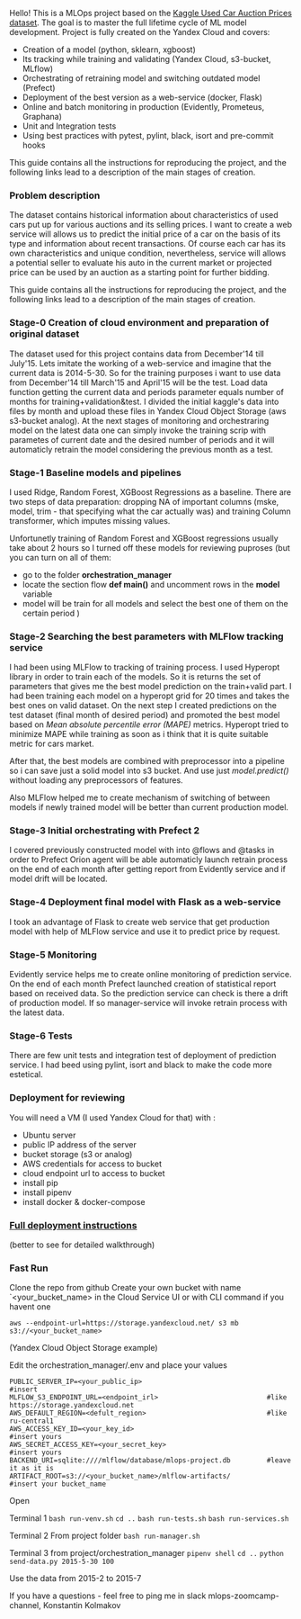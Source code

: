 Hello! This is a MLOps project based on the [Kaggle Used Car Auction Prices dataset](https://www.kaggle.com/datasets/tunguz/used-car-auction-prices). The goal is to master the full lifetime cycle of ML model development. Project is fully created on the Yandex Cloud and covers:

- Creation of a model (python, sklearn, xgboost)
- Its tracking while training and validating (Yandex Cloud, s3-bucket, MLflow)
- Orchestrating of retraining model and switching outdated model (Prefect)
- Deployment of the best version as a web-service (docker, Flask) 
- Online and batch monitoring in production (Evidently, Prometeus, Graphana)
- Unit and Integration tests
- Using best practices with pytest, pylint, black, isort and pre-commit hooks

This guide contains all the instructions for reproducing the project, and the following links lead to a description of the main stages of creation.

### Problem description
The dataset contains historical information about characteristics of used cars put up for various auctions and its selling prices. I want to create a web service will allows us to predict the initial price of a car on the basis of its type and information about recent transactions. 
Of course each car has its own characteristics and unique condition, nevertheless, service will allows a potential seller to evaluate his auto in the current market or projected price can be used by an auction as a starting point for further bidding.

This guide contains all the instructions for reproducing the project, and the following links lead to a description of the main stages of creation.

### Stage-0 Creation of cloud environment and preparation of original dataset
The dataset used for this project contains data from December'14 till July'15. Lets imitate the working of a web-service and imagine that the current data is 2014-5-30.
So for the training purposes i want to use data from December'14 till March'15 and April'15 will be the test. Load data function getting the current data and periods parameter equals number of months for training+validation&test.
I divided  the initial kaggle's data into files by month and upload these files in Yandex Cloud Object Storage (aws s3-bucket analog).
At the next stages of monitoring and orchestraring model on the latest data one can simply invoke the training scrip with parametes of current date and the desired number of periods and it will automaticly retrain the model considering the previous month as a test.

### Stage-1 Baseline models and pipelines
I used Ridge, Random Forest, XGBoost Regressions as a baseline. There are two steps of data preparation: dropping NA of important columns (mske, model, trim - that specifying what the car actually was) and training Column transformer, which imputes missing values. 

Unfortunetly training of Random Forest and XGBoost regressions usually take about 2 hours so I turned off these models for reviewing puproses 
(but you can turn on all of them:
- go to the folder **orchestration_manager**
- locate the section flow **def main()** and uncomment rows in the **model** variable
- model will be train for all models and select the best one of them on the certain period
)

### Stage-2 Searching the best parameters with MLFlow tracking service
I had been using MLFlow to tracking of training process.
I used Hyperopt library in order to train each of the models. So it is returns the set of parameters that gives me the best model prediction on the train+valid part.
I had been training each model on a hyperopt grid for 20 times and takes the best ones on valid dataset.
On the next step I created predictions on the test dataset (final month of desired period) and promoted the best model based on _Mean absolute percentile error (MAPE)_ metrics.
Hyperopt tried to minimize MAPE while training as soon as i think that it is quite suitable metric for cars market.

After that, the best models are combined with preprocessor into a pipeline so i can save just a solid model into s3 bucket. And use just _model.predict()_ without loading any preprocessors of features.

Also MLFlow helped me to create mechanism of switching of between models if newly trained model will be better than current production model.

### Stage-3 Initial orchestrating with Prefect 2
I covered previously constructed model with into @flows and @tasks in order to Prefect Orion agent will be able automaticly launch retrain process on the end of each month after getting report from Evidently service and if model drift will be located.

### Stage-4 Deployment final model with Flask as a web-service 
I took an advantage of Flask to create web service that get production model with help of MLFlow service and use it to predict price by request.

### Stage-5 Monitoring
Evidently service helps me to create online monitoring of prediction service.
On the end of each month Prefect launched creation of statistical report based on received data. So the prediction service can check is there a drift of production model. If so manager-service will invoke retrain process with the latest data.

### Stage-6 Tests
There are few unit tests and integration test of deployment of prediction service.
I had beed using pylint, isort and black to make the code more estetical.

### Deployment for reviewing
You will need a VM (I used Yandex Cloud for that) with :
- Ubuntu server
- public IP address of the server
- bucket storage (s3 or analog)
- AWS credentials for access to bucket
- cloud endpoint url to access to bucket
- install pip
- install pipenv
- install docker & docker-compose
 
### [Full deployment instructions](https://github.com/K0nkere/kkr-mlops-project/issues/9#issue-1369072636)
(better to see for detailed walkthrough)

### Fast Run

Clone the repo from github
Create your own bucket with name `<your_bucket_name> in the Cloud Service UI or with CLI command if you havent one
```
aws --endpoint-url=https://storage.yandexcloud.net/ s3 mb s3://<your_bucket_name>
```
(Yandex Cloud Object Storage example)

Edit the orchestration_manager/.env and place your values
```
PUBLIC_SERVER_IP=<your_public_ip>                               #insert
MLFLOW_S3_ENDPOINT_URL=<endpoint_irl>                           #like https://storage.yandexcloud.net
AWS_DEFAULT_REGION=<defult_region>                              #like ru-central1
AWS_ACCESS_KEY_ID=<your_key_id>                                 #insert yours
AWS_SECRET_ACCESS_KEY=<your_secret_key>                         #insert yours
BACKEND_URI=sqlite:////mlflow/database/mlops-project.db         #leave it as it is
ARTIFACT_ROOT=s3://<your_bucket_name>/mlflow-artifacts/         #insert your bucket_name
```
Open

Terminal 1
`bash run-venv.sh` `cd ..` `bash run-tests.sh` `bash run-services.sh`

Terminal 2
From project folder
`bash run-manager.sh` 

Terminal 3
from project/orchestration_manager
`pipenv shell` `cd ..` `python send-data.py 2015-5-30 100`

Use the data from 2015-2 to 2015-7

If you have a questions - feel free to ping me in slack mlops-zoomcamp-channel,
Konstantin Kolmakov
